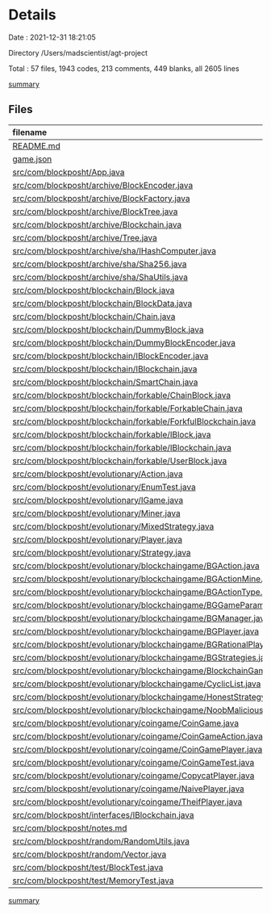 # Details

Date : 2021-12-31 18:21:05

Directory /Users/madscientist/agt-project

Total : 57 files,  1943 codes, 213 comments, 449 blanks, all 2605 lines

[summary](results.md)

## Files
| filename | language | code | comment | blank | total |
| :--- | :--- | ---: | ---: | ---: | ---: |
| [README.md](/README.md) | Markdown | 1 | 0 | 0 | 1 |
| [game.json](/game.json) | JSON | 731 | 0 | 0 | 731 |
| [src/com/blockposht/App.java](/src/com/blockposht/App.java) | Java | 12 | 7 | 4 | 23 |
| [src/com/blockposht/archive/BlockEncoder.java](/src/com/blockposht/archive/BlockEncoder.java) | Java | 1 | 9 | 5 | 15 |
| [src/com/blockposht/archive/BlockFactory.java](/src/com/blockposht/archive/BlockFactory.java) | Java | 0 | 18 | 8 | 26 |
| [src/com/blockposht/archive/BlockTree.java](/src/com/blockposht/archive/BlockTree.java) | Java | 0 | 7 | 4 | 11 |
| [src/com/blockposht/archive/Blockchain.java](/src/com/blockposht/archive/Blockchain.java) | Java | 0 | 49 | 14 | 63 |
| [src/com/blockposht/archive/Tree.java](/src/com/blockposht/archive/Tree.java) | Java | 0 | 28 | 12 | 40 |
| [src/com/blockposht/archive/sha/IHashComputer.java](/src/com/blockposht/archive/sha/IHashComputer.java) | Java | 4 | 0 | 2 | 6 |
| [src/com/blockposht/archive/sha/Sha256.java](/src/com/blockposht/archive/sha/Sha256.java) | Java | 15 | 0 | 9 | 24 |
| [src/com/blockposht/archive/sha/ShaUtils.java](/src/com/blockposht/archive/sha/ShaUtils.java) | Java | 22 | 4 | 6 | 32 |
| [src/com/blockposht/blockchain/Block.java](/src/com/blockposht/blockchain/Block.java) | Java | 33 | 0 | 9 | 42 |
| [src/com/blockposht/blockchain/BlockData.java](/src/com/blockposht/blockchain/BlockData.java) | Java | 21 | 0 | 8 | 29 |
| [src/com/blockposht/blockchain/Chain.java](/src/com/blockposht/blockchain/Chain.java) | Java | 66 | 12 | 24 | 102 |
| [src/com/blockposht/blockchain/DummyBlock.java](/src/com/blockposht/blockchain/DummyBlock.java) | Java | 7 | 0 | 3 | 10 |
| [src/com/blockposht/blockchain/DummyBlockEncoder.java](/src/com/blockposht/blockchain/DummyBlockEncoder.java) | Java | 6 | 0 | 2 | 8 |
| [src/com/blockposht/blockchain/IBlockEncoder.java](/src/com/blockposht/blockchain/IBlockEncoder.java) | Java | 4 | 0 | 2 | 6 |
| [src/com/blockposht/blockchain/IBlockchain.java](/src/com/blockposht/blockchain/IBlockchain.java) | Java | 4 | 0 | 3 | 7 |
| [src/com/blockposht/blockchain/SmartChain.java](/src/com/blockposht/blockchain/SmartChain.java) | Java | 6 | 0 | 3 | 9 |
| [src/com/blockposht/blockchain/forkable/ChainBlock.java](/src/com/blockposht/blockchain/forkable/ChainBlock.java) | Java | 48 | 5 | 14 | 67 |
| [src/com/blockposht/blockchain/forkable/ForkableChain.java](/src/com/blockposht/blockchain/forkable/ForkableChain.java) | Java | 56 | 1 | 17 | 74 |
| [src/com/blockposht/blockchain/forkable/ForkfulBlockchain.java](/src/com/blockposht/blockchain/forkable/ForkfulBlockchain.java) | Java | 80 | 13 | 22 | 115 |
| [src/com/blockposht/blockchain/forkable/IBlock.java](/src/com/blockposht/blockchain/forkable/IBlock.java) | Java | 11 | 0 | 5 | 16 |
| [src/com/blockposht/blockchain/forkable/IBlockchain.java](/src/com/blockposht/blockchain/forkable/IBlockchain.java) | Java | 4 | 0 | 2 | 6 |
| [src/com/blockposht/blockchain/forkable/UserBlock.java](/src/com/blockposht/blockchain/forkable/UserBlock.java) | Java | 31 | 1 | 11 | 43 |
| [src/com/blockposht/evolutionary/Action.java](/src/com/blockposht/evolutionary/Action.java) | Java | 3 | 0 | 3 | 6 |
| [src/com/blockposht/evolutionary/EnumTest.java](/src/com/blockposht/evolutionary/EnumTest.java) | Java | 16 | 5 | 5 | 26 |
| [src/com/blockposht/evolutionary/IGame.java](/src/com/blockposht/evolutionary/IGame.java) | Java | 6 | 0 | 3 | 9 |
| [src/com/blockposht/evolutionary/Miner.java](/src/com/blockposht/evolutionary/Miner.java) | Java | 5 | 0 | 2 | 7 |
| [src/com/blockposht/evolutionary/MixedStrategy.java](/src/com/blockposht/evolutionary/MixedStrategy.java) | Java | 0 | 6 | 3 | 9 |
| [src/com/blockposht/evolutionary/Player.java](/src/com/blockposht/evolutionary/Player.java) | Java | 17 | 3 | 6 | 26 |
| [src/com/blockposht/evolutionary/Strategy.java](/src/com/blockposht/evolutionary/Strategy.java) | Java | 19 | 0 | 7 | 26 |
| [src/com/blockposht/evolutionary/blockchaingame/BGAction.java](/src/com/blockposht/evolutionary/blockchaingame/BGAction.java) | Java | 11 | 0 | 5 | 16 |
| [src/com/blockposht/evolutionary/blockchaingame/BGActionMine.java](/src/com/blockposht/evolutionary/blockchaingame/BGActionMine.java) | Java | 30 | 0 | 9 | 39 |
| [src/com/blockposht/evolutionary/blockchaingame/BGActionType.java](/src/com/blockposht/evolutionary/blockchaingame/BGActionType.java) | Java | 4 | 0 | 2 | 6 |
| [src/com/blockposht/evolutionary/blockchaingame/BGGameParameters.java](/src/com/blockposht/evolutionary/blockchaingame/BGGameParameters.java) | Java | 19 | 0 | 7 | 26 |
| [src/com/blockposht/evolutionary/blockchaingame/BGManager.java](/src/com/blockposht/evolutionary/blockchaingame/BGManager.java) | Java | 47 | 9 | 16 | 72 |
| [src/com/blockposht/evolutionary/blockchaingame/BGPlayer.java](/src/com/blockposht/evolutionary/blockchaingame/BGPlayer.java) | Java | 15 | 2 | 7 | 24 |
| [src/com/blockposht/evolutionary/blockchaingame/BGRationalPlayer.java](/src/com/blockposht/evolutionary/blockchaingame/BGRationalPlayer.java) | Java | 83 | 3 | 25 | 111 |
| [src/com/blockposht/evolutionary/blockchaingame/BGStrategies.java](/src/com/blockposht/evolutionary/blockchaingame/BGStrategies.java) | Java | 10 | 0 | 5 | 15 |
| [src/com/blockposht/evolutionary/blockchaingame/BlockchainGame.java](/src/com/blockposht/evolutionary/blockchaingame/BlockchainGame.java) | Java | 83 | 15 | 24 | 122 |
| [src/com/blockposht/evolutionary/blockchaingame/CyclicList.java](/src/com/blockposht/evolutionary/blockchaingame/CyclicList.java) | Java | 30 | 0 | 7 | 37 |
| [src/com/blockposht/evolutionary/blockchaingame/HonestStrategy.java](/src/com/blockposht/evolutionary/blockchaingame/HonestStrategy.java) | Java | 31 | 9 | 15 | 55 |
| [src/com/blockposht/evolutionary/blockchaingame/NoobMaliciousStrategy.java](/src/com/blockposht/evolutionary/blockchaingame/NoobMaliciousStrategy.java) | Java | 19 | 5 | 5 | 29 |
| [src/com/blockposht/evolutionary/coingame/CoinGame.java](/src/com/blockposht/evolutionary/coingame/CoinGame.java) | Java | 69 | 0 | 15 | 84 |
| [src/com/blockposht/evolutionary/coingame/CoinGameAction.java](/src/com/blockposht/evolutionary/coingame/CoinGameAction.java) | Java | 17 | 0 | 7 | 24 |
| [src/com/blockposht/evolutionary/coingame/CoinGamePlayer.java](/src/com/blockposht/evolutionary/coingame/CoinGamePlayer.java) | Java | 22 | 0 | 8 | 30 |
| [src/com/blockposht/evolutionary/coingame/CoinGameTest.java](/src/com/blockposht/evolutionary/coingame/CoinGameTest.java) | Java | 14 | 0 | 7 | 21 |
| [src/com/blockposht/evolutionary/coingame/CopycatPlayer.java](/src/com/blockposht/evolutionary/coingame/CopycatPlayer.java) | Java | 20 | 0 | 7 | 27 |
| [src/com/blockposht/evolutionary/coingame/NaivePlayer.java](/src/com/blockposht/evolutionary/coingame/NaivePlayer.java) | Java | 12 | 0 | 6 | 18 |
| [src/com/blockposht/evolutionary/coingame/TheifPlayer.java](/src/com/blockposht/evolutionary/coingame/TheifPlayer.java) | Java | 12 | 0 | 5 | 17 |
| [src/com/blockposht/interfaces/IBlockchain.java](/src/com/blockposht/interfaces/IBlockchain.java) | Java | 6 | 0 | 3 | 9 |
| [src/com/blockposht/notes.md](/src/com/blockposht/notes.md) | Markdown | 4 | 0 | 1 | 5 |
| [src/com/blockposht/random/RandomUtils.java](/src/com/blockposht/random/RandomUtils.java) | Java | 29 | 1 | 10 | 40 |
| [src/com/blockposht/random/Vector.java](/src/com/blockposht/random/Vector.java) | Java | 95 | 1 | 24 | 120 |
| [src/com/blockposht/test/BlockTest.java](/src/com/blockposht/test/BlockTest.java) | Java | 17 | 0 | 4 | 21 |
| [src/com/blockposht/test/MemoryTest.java](/src/com/blockposht/test/MemoryTest.java) | Java | 15 | 0 | 7 | 22 |

[summary](results.md)